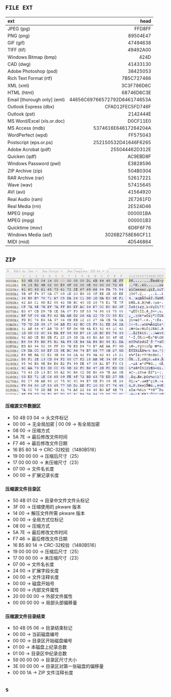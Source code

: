 ## `FILE EXT`

|   ext  |   head   |
|:-------|---------:|
JPEG (jpg)| FFD8FF
PNG (png) | 89504E47
GIF (gif) | 47494638
TIFF (tif) | 49492A00
Windows Bitmap (bmp) | 424D
CAD (dwg) | 41433130
Adobe Photoshop (psd) | 38425053
Rich Text Format (rtf) | 7B5C727466
XML (xml) | 3C3F786D6C
HTML (html) | 68746D6C3E
Email [thorough only] (eml) | 44656C69766572792D646174653A
Outlook Express (dbx) | CFAD12FEC5FD746F
Outlook (pst) | 2142444E
MS Word/Excel (xls.or.doc) | D0CF11E0
MS Access (mdb) | 5374616E64617264204A
WordPerfect (wpd) | FF575043
Postscript (eps.or.ps) | 252150532D41646F6265
Adobe Acrobat (pdf) | 255044462D312E
Quicken (qdf) | AC9EBD8F
Windows Password (pwl) | E3828596
ZIP Archive (zip) | 504B0304
RAR Archive (rar) | 52617221
Wave (wav) | 57415645
AVI (avi) | 41564920
Real Audio (ram) | 2E7261FD
Real Media (rm) | 2E524D46
MPEG (mpg) | 000001BA
MPEG (mpg) | 000001B3
Quicktime (mov) | 6D6F6F76
Windows Media (asf) | 3026B2758E66CF11
MIDI (mid) | 4D546864


## `ZIP`
![zip](./res/zip_hex.png)
### `压缩源文件数据区`
- 50 4B 03 04 -> 头文件标记
- 00 00 -> 无全局加密 | 00 09 -> 有全局加密
- 08 00 -> 压缩方式
- 5A 7E -> 最后修改文件时间
- F7 46 -> 最后修改文件日期
- 16 B5 80 14 -> CRC-32校验（1480B516）
- 19 00 00 00 -> 压缩后尺寸（25）
- 17 00 00 00 -> 未压缩尺寸（23）
- 07 00 -> 文件名长度
- 00 00 -> 扩展记录长度
### `压缩源文件目录区`
- 50 4B 01 02 -> 目录中文件文件头标记
- 3F 00 -> 压缩使用的 pkware 版本
- 14 00 -> 解压文件所需 pkware 版本
- 00 00 -> 全局方式位标记
- 08 00 -> 压缩方式
- 5A 7E -> 最后修改文件时间
- F7 46 -> 最后修改文件日期
- 16 B5 80 14 -> CRC-32校验（1480B516）
- 19 00 00 00 -> 压缩后尺寸（25）
- 17 00 00 00 -> 未压缩尺寸（23）
- 07 00 -> 文件名长度
- 24 00 -> 扩展字段长度
- 00 00 -> 文件注释长度
- 00 00 -> 磁盘开始号
- 00 00 -> 内部文件属性
- 20 00 00 00 -> 外部文件属性
- 00 00 00 00 -> 局部头部偏移量
### `压缩源文件目录结束`
- 50 4B 05 06 -> 目录结束标记
- 00 00 -> 当前磁盘编号
- 00 00 -> 目录区开始磁盘编号
- 01 00 -> 本磁盘上纪录总数
- 01 00 -> 目录区中纪录总数
- 59 00 00 00 -> 目录区尺寸大小
- 3E 00 00 00 -> 目录区对第一张磁盘的偏移量
- 00 00 1A -> ZIP 文件注释长度



## `s`
